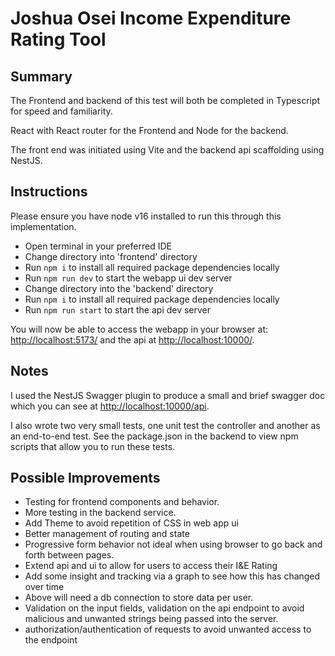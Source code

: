 # Joshua Osei Income Expenditure Rating Tool

## Summary

The Frontend and backend of this test will both be completed in Typescript for speed and familiarity.

React with React router for the Frontend and Node for the backend.

The front end was initiated using Vite and the backend api scaffolding using NestJS.

## Instructions

Please ensure you have node v16 installed to run this through this implementation.

- Open terminal in your preferred IDE
- Change directory into 'frontend' directory
- Run ```npm i``` to install all required package dependencies locally
- Run ```npm run dev``` to start the webapp ui dev server
- Change directory into the 'backend' directory
- Run ```npm i``` to install all required package dependencies locally
- Run ```npm run start``` to start the api dev server

You will now be able to access the webapp in your browser at: <http://localhost:5173/> and the api at <http://localhost:10000/>.

## Notes

I used the NestJS Swagger plugin to produce a small and brief swagger doc which you can see at <http://localhost:10000/api>.

I also wrote two very small tests, one unit test the controller and another as an end-to-end test. See the package.json in the backend to view npm scripts that allow you to run these tests.

## Possible Improvements

- Testing for frontend components and behavior.
- More testing in the backend service.
- Add Theme to avoid repetition of CSS in web app ui
- Better management of routing and state
- Progressive form behavior not ideal when using browser to go back and forth between pages.
- Extend api and ui to allow for users to access their I&E Rating
- Add some insight and tracking via a graph to see how this has changed over time
- Above will need a db connection to store data per user.
- Validation on the input fields, validation on the api endpoint to avoid malicious and unwanted strings being passed into the server.
- authorization/authentication of requests to avoid unwanted access to the endpoint
